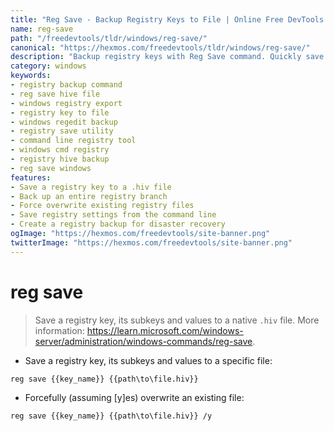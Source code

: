 ```yaml
---
title: "Reg Save - Backup Registry Keys to File | Online Free DevTools by Hexmos"
name: reg-save
path: "/freedevtools/tldr/windows/reg-save/"
canonical: "https://hexmos.com/freedevtools/tldr/windows/reg-save/"
description: "Backup registry keys with Reg Save command. Quickly save and restore Windows registry settings to a file. Free online tool, no registration required."
category: windows
keywords:
- registry backup command
- reg save hive file
- windows registry export
- registry key to file
- windows regedit backup
- registry save utility
- command line registry tool
- windows cmd registry
- registry hive backup
- reg save windows
features:
- Save a registry key to a .hiv file
- Back up an entire registry branch
- Force overwrite existing registry files
- Save registry settings from the command line
- Create a registry backup for disaster recovery
ogImage: "https://hexmos.com/freedevtools/site-banner.png"
twitterImage: "https://hexmos.com/freedevtools/site-banner.png"
---
```


# reg save

> Save a registry key, its subkeys and values to a native `.hiv` file.
> More information: <https://learn.microsoft.com/windows-server/administration/windows-commands/reg-save>.

- Save a registry key, its subkeys and values to a specific file:

`reg save {{key_name}} {{path\to\file.hiv}}`

- Forcefully (assuming [y]es) overwrite an existing file:

`reg save {{key_name}} {{path\to\file.hiv}} /y`
